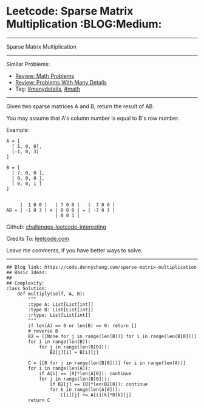 # Leetcode: Sparse Matrix Multiplication     :BLOG:Medium:


---

Sparse Matrix Multiplication  

---

Similar Problems:  
-   [Review: Math Problems](https://code.dennyzhang.com/review-math)
-   [Review: Problems With Many Details](https://code.dennyzhang.com/review-manydetails)
-   Tag: [#manydetails](https://code.dennyzhang.com/tag/manydetails), [#math](https://code.dennyzhang.com/tag/math)

---

Given two sparse matrices A and B, return the result of AB.  

You may assume that A's column number is equal to B's row number.  

Example:  

    A = [
      [ 1, 0, 0],
      [-1, 0, 3]
    ]
    
    B = [
      [ 7, 0, 0 ],
      [ 0, 0, 0 ],
      [ 0, 0, 1 ]
    ]
    
    
         |  1 0 0 |   | 7 0 0 |   |  7 0 0 |
    AB = | -1 0 3 | x | 0 0 0 | = | -7 0 3 |
                      | 0 0 1 |

Github: [challenges-leetcode-interesting](https://github.com/DennyZhang/challenges-leetcode-interesting/tree/master/sparse-matrix-multiplication)  

Credits To: [leetcode.com](https://leetcode.com/problems/sparse-matrix-multiplication/description/)  

Leave me comments, if you have better ways to solve.  

---

    ## Blog link: https://code.dennyzhang.com/sparse-matrix-multiplication
    ## Basic Ideas:
    ##
    ## Complexity:
    class Solution:
        def multiply(self, A, B):
            """
            :type A: List[List[int]]
            :type B: List[List[int]]
            :rtype: List[List[int]]
            """
            if len(A) == 0 or len(B) == 0: return []
            # reverse B
            B2 = [[None for j in range(len(B))] for i in range(len(B[0]))]
            for i in range(len(B)):
                for j in range(len(B[0])):
                    B2[j][i] = B[i][j]
    
            C = [[0 for j in range(len(B[0]))] for i in range(len(A))]
            for i in range(len(A)):
                if A[i] == [0]*len(A[0]): continue
                for j in range(len(B[0])):
                    if B2[j] == [0]*len(B2[0]): continue
                    for k in range(len(A[0])):
                        C[i][j] += A[i][k]*B[k][j]
            return C